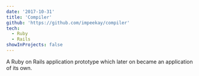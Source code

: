 ```yaml
---
date: '2017-10-31'
title: 'Compiler'
github: 'https://github.com/impeekay/compiler'
tech:
  - Ruby
  - Rails
showInProjects: false
---
```


A Ruby on Rails application prototype which later on became an application of its own.
